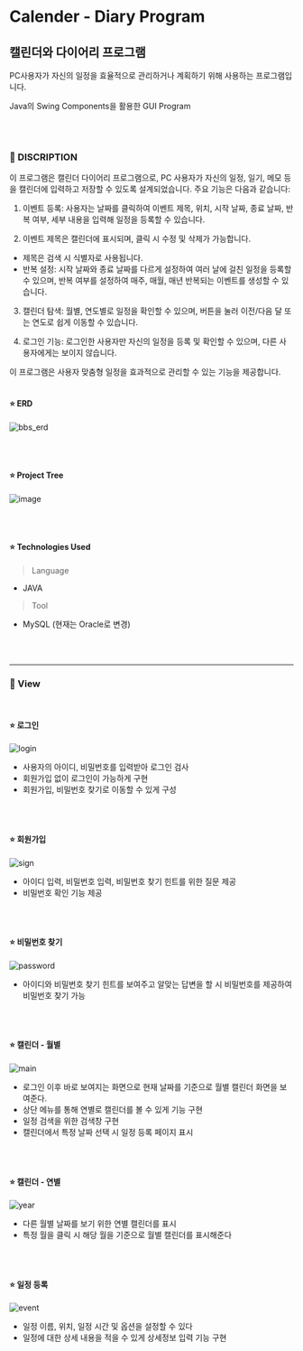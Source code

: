 # Calender - Diary Program


## 캘린더와 다이어리 프로그램

PC사용자가 자신의 일정을 효율적으로 관리하거나 계획하기 위해 사용하는 프로그램입니다.

Java의 Swing Components을 활용한 GUI Program

<br><br>
### 📖 DISCRIPTION

이 프로그램은 캘린더 다이어리 프로그램으로, PC 사용자가 자신의 일정, 일기, 메모 등을 캘린더에 입력하고 저장할 수 있도록 설계되었습니다. 주요 기능은 다음과 같습니다:

1. 이벤트 등록: 사용자는 날짜를 클릭하여 이벤트 제목, 위치, 시작 날짜, 종료 날짜, 반복 여부, 세부 내용을 입력해 일정을 등록할 수 있습니다.

2. 이벤트 제목은 캘린더에 표시되며, 클릭 시 수정 및 삭제가 가능합니다.
 - 제목은 검색 시 식별자로 사용됩니다.
 - 반복 설정: 시작 날짜와 종료 날짜를 다르게 설정하여 여러 날에 걸친 일정을 등록할 수 있으며, 반복 여부를 설정하여 매주, 매월, 매년 반복되는 이벤트를 생성할 수 있습니다.

3. 캘린더 탐색: 월별, 연도별로 일정을 확인할 수 있으며, 버튼을 눌러 이전/다음 달 또는 연도로 쉽게 이동할 수 있습니다.

4. 로그인 기능: 로그인한 사용자만 자신의 일정을 등록 및 확인할 수 있으며, 다른 사용자에게는 보이지 않습니다.

이 프로그램은 사용자 맞춤형 일정을 효과적으로 관리할 수 있는 기능을 제공합니다.
<br><br>
#### ⭐ ERD

![bbs_erd](https://github.com/user-attachments/assets/4e81dffc-1cea-4091-9c0c-14bc275eb9ab)

<br><br>

#### ⭐ Project Tree

![image](https://github.com/user-attachments/assets/b42902cb-0384-48f7-9b8e-7f05a47d3b7c)

<br><br>

#### ⭐ Technologies Used
> Language
- JAVA
> Tool
- MySQL (현재는 Oracle로 변경)
  
<br><br>

---
### 📖 View

<br>

#### ⭐ 로그인

![login](https://github.com/user-attachments/assets/d76ff07b-fc68-4e8e-82b0-827c17466340)

- 사용자의 아이디, 비밀번호를 입력받아 로그인 검사
- 회원가입 없이 로그인이 가능하게 구현
- 회원가입, 비밀번호 찾기로 이동할 수 있게 구성

<br><br>

#### ⭐ 회원가입

![sign](https://github.com/user-attachments/assets/a9eb0e8c-533d-4a94-ac26-9fd618fdc84a)

- 아이디 입력, 비밀번호 입력, 비밀번호 찾기 힌트를 위한 질문 제공
- 비밀번호 확인 기능 제공
  
<br><br>

#### ⭐ 비밀번호 찾기

![password](https://github.com/user-attachments/assets/ab2b0784-cd4a-4d31-b2bf-90debd12bc1c)

- 아이디와 비밀번호 찾기 힌트를 보여주고 알맞는 답변을 할 시 비밀번호를 제공하여 비밀번호 찾기 가능

<br><br>

#### ⭐ 캘린더 - 월별

![main](https://github.com/user-attachments/assets/7950e3b1-7b4d-4f01-a4dc-a41288715081)

- 로그인 이후 바로 보여지는 화면으로 현재 날짜를 기준으로 월별 캘린더 화면을 보여준다.
- 상단 메뉴를 통해 연별로 캘린더를 볼 수 있게 기능 구현
- 일정 검색을 위한 검색창 구현
- 캘린더에서 특정 날짜 선택 시 일정 등록 페이지 표시
  
<br><br>

#### ⭐ 캘린더 - 연별

![year](https://github.com/user-attachments/assets/38a3688c-ce0f-4191-a06d-1d2db6034b24)

- 다른 월별 날짜를 보기 위한 연별 캘린더를 표시
- 특정 월을 클릭 시 해당 월을 기준으로 월별 캘린더를 표시해준다
  
<br><br>

#### ⭐ 일정 등록

![event](https://github.com/user-attachments/assets/bca3f21a-30ed-4afe-bb6b-1a906dbfbc73)

- 일정 이름, 위치, 일정 시간 및 옵션을 설정할 수 있다
- 일정에 대한 상세 내용을 적을 수 있게 상세정보 입력 기능 구현

<br><br>

